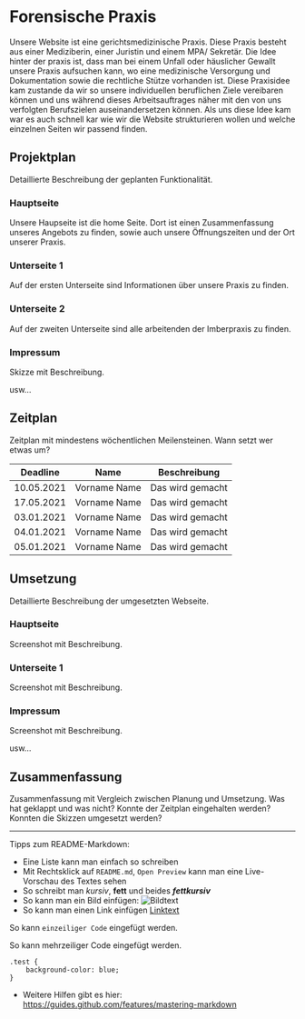 # Forensische Praxis

Unsere Website ist eine gerichtsmedizinische Praxis. Diese Praxis besteht aus einer Mediziberin, einer Juristin und einem MPA/ Sekretär. Die Idee hinter der praxis ist, dass man bei einem Unfall oder häuslicher Gewallt unsere Praxis aufsuchen kann, wo eine medizinische Versorgung und Dokumentation sowie die rechtliche Stütze vorhanden ist.
Diese Praxisidee kam zustande da wir so unsere individuellen beruflichen Ziele vereibaren können und uns während dieses Arbeitsauftrages näher mit den von uns verfolgten Berufszielen auseinandersetzen können. Als uns diese Idee kam war es auch schnell kar wie wir die Website strukturieren wollen und welche einzelnen Seiten wir passend finden. 

## Projektplan

Detaillierte Beschreibung der geplanten Funktionalität.

### Hauptseite

Unsere Haupseite ist die home Seite. Dort ist einen Zusammenfassung unseres Angebots zu finden, sowie auch unsere Öffnungszeiten und der Ort unserer Praxis.

### Unterseite 1

Auf der ersten Unterseite sind Informationen über unsere Praxis zu finden.

### Unterseite 2

Auf der zweiten Unterseite sind alle arbeitenden der Imberpraxis zu finden.

### Impressum

Skizze mit Beschreibung.

usw...

## Zeitplan

Zeitplan mit mindestens wöchentlichen Meilensteinen. Wann setzt wer etwas um?

| Deadline | Name | Beschreibung |
| --- | --- | --- |
| 10.05.2021 | Vorname Name | Das wird gemacht |
| 17.05.2021 | Vorname Name | Das wird gemacht |
| 03.01.2021 | Vorname Name | Das wird gemacht |
| 04.01.2021 | Vorname Name | Das wird gemacht |
| 05.01.2021 | Vorname Name | Das wird gemacht |

## Umsetzung

Detaillierte Beschreibung der umgesetzten Webseite.

### Hauptseite

Screenshot mit Beschreibung.

### Unterseite 1

Screenshot mit Beschreibung.

### Impressum

Screenshot mit Beschreibung.

usw...

## Zusammenfassung

Zusammenfassung mit Vergleich zwischen Planung und Umsetzung. Was hat geklappt und was nicht? Konnte der Zeitplan eingehalten werden? Konnten die Skizzen umgesetzt werden?

---

Tipps zum README-Markdown:
- Eine Liste kann man einfach so schreiben
- Mit Rechtsklick auf `README.md`, `Open Preview` kann man eine Live-Vorschau des Textes sehen 
- So schreibt man *kursiv*, **fett** und beides ***fettkursiv***
- So kann man ein Bild einfügen: ![Bildtext](link-zum-bild.jpg)
- So kann man einen Link einfügen [Linktext](https://google.com)

So kann `einzeiliger Code` eingefügt werden.

So kann mehrzeiliger Code eingefügt werden.
```
.test {
    background-color: blue;
}
```

- Weitere Hilfen gibt es hier: https://guides.github.com/features/mastering-markdown